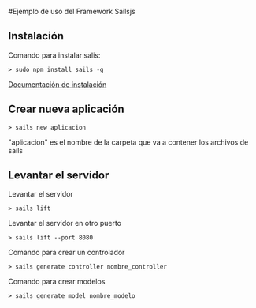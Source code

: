 #Ejemplo de uso del Framework Sailsjs

## Instalación
Comando para instalar salis:
```
> sudo npm install sails -g
```
[Documentación de instalación](http://sailsjs.com/get-started)

## Crear nueva aplicación
```
> sails new aplicacion
```

"aplicacion" es el nombre de la carpeta que va a contener los archivos de sails

## Levantar el servidor
Levantar el servidor
```
> sails lift
```
Levantar el servidor en otro puerto
```
> sails lift --port 8080
```
Comando para crear un controlador
```
> sails generate controller nombre_controller
```

Comando para crear modelos
```
> sails generate model nombre_modelo
```